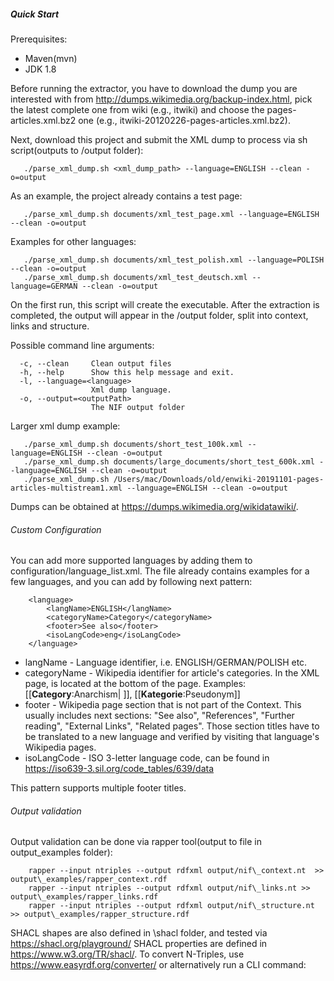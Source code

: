 ##### Quick Start

Prerequisites: 
* Maven(mvn)
* JDK 1.8

Before running the extractor, you have to  download the dump you are interested with from http://dumps.wikimedia.org/backup-index.html, pick the latest complete one from <lang>wiki (e.g., itwiki) and choose the pages-articles.xml.bz2 one (e.g., itwiki-20120226-pages-articles.xml.bz2).

Next, download this project and submit the XML dump to process via sh script(outputs to /output folder):

```
   ./parse_xml_dump.sh <xml_dump_path> --language=ENGLISH --clean -o=output
```

As an example, the project already contains a test page:

```
   ./parse_xml_dump.sh documents/xml_test_page.xml --language=ENGLISH --clean -o=output
```

Examples for other languages:

```
   ./parse_xml_dump.sh documents/xml_test_polish.xml --language=POLISH --clean -o=output
   ./parse_xml_dump.sh documents/xml_test_deutsch.xml --language=GERMAN --clean -o=output
```

On the first run, this script will create the executable. After the extraction is completed, the output will appear in the /output folder, split into context, links and structure.

Possible command line arguments:
```
  -c, --clean     Clean output files
  -h, --help      Show this help message and exit.
  -l, --language=<language>
                  Xml dump language.
  -o, --output=<outputPath>
                  The NIF output folder
```

Larger xml dump example:
```
   ./parse_xml_dump.sh documents/short_test_100k.xml --language=ENGLISH --clean -o=output
   ./parse_xml_dump.sh documents/large_documents/short_test_600k.xml --language=ENGLISH --clean -o=output
   ./parse_xml_dump.sh /Users/mac/Downloads/old/enwiki-20191101-pages-articles-multistream1.xml --language=ENGLISH --clean -o=output
```

Dumps can be obtained at https://dumps.wikimedia.org/wikidatawiki/.

###### Custom Configuration
You can add more supported languages by adding them to configuration/language_list.xml. The file already contains examples for a few languages, and you can add by following next pattern:
```
    <language>
        <langName>ENGLISH</langName>
        <categoryName>Category</categoryName>
        <footer>See also</footer>
        <isoLangCode>eng</isoLangCode>
    </language>
```
* langName - Language identifier, i.e. ENGLISH/GERMAN/POLISH etc.
* categoryName - Wikipedia identifier for article's categories. In the XML page, is located at the bottom of the page. Examples: \[\[**Category**:Anarchism| ]], [[**Kategorie**:Pseudonym]]
* footer - Wikipedia page section that is not part of the Context. This usually includes next sections: "See also", "References", "Further reading", "External Links", "Related pages".
    Those section titles have to be translated to a new language and verified by visiting that language's Wikipedia pages.
* isoLangCode - ISO 3-letter language code, can be found in https://iso639-3.sil.org/code_tables/639/data

This pattern supports multiple footer titles.

###### Output validation

Output validation can be done via rapper tool(output to file in output_examples folder): 

```
    rapper --input ntriples --output rdfxml output/nif\_context.nt  >> output\_examples/rapper_context.rdf
    rapper --input ntriples --output rdfxml output/nif\_links.nt >> output\_examples/rapper_links.rdf
    rapper --input ntriples --output rdfxml output/nif\_structure.nt >> output\_examples/rapper_structure.rdf
```

SHACL shapes are also defined in \shacl folder, and tested via https://shacl.org/playground/
SHACL properties are defined in https://www.w3.org/TR/shacl/.
To convert N-Triples, use https://www.easyrdf.org/converter/ or alternatively run a CLI command:
```
```